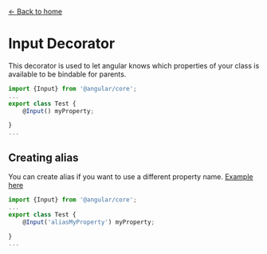 [<- Back to home](../README.md)
# Input Decorator

This decorator is used to let angular knows which properties of your class is available to be bindable for parents.

```typescript
import {Input} from '@angular/core';
...
export class Test {
    @Input() myProperty;

}
...
```
## Creating alias
You can create alias if you want to use a different property name. [Example here](../src/app/examples/components/server-element/server-element.component.ts)

```typescript
import {Input} from '@angular/core';
...
export class Test {
    @Input('aliasMyProperty') myProperty;

}
...
```